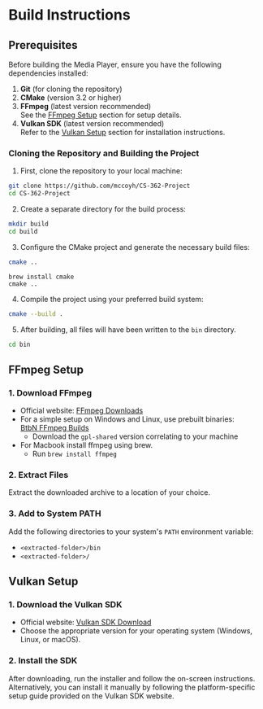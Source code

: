 # Build Instructions

## Prerequisites

Before building the Media Player, ensure you have the following dependencies installed:

1. **Git** (for cloning the repository)
2. **CMake** (version 3.2 or higher)
3. **FFmpeg** (latest version recommended)\
   See the [FFmpeg Setup](#ffmpeg-setup) section for setup details.
4. **Vulkan SDK** (latest version recommended)\
   Refer to the [Vulkan Setup](#vulkan-setup) section for installation instructions.

### Cloning the Repository and Building the Project

1. First, clone the repository to your local machine:

```bash
git clone https://github.com/mccoyh/CS-362-Project
cd CS-362-Project
```

2. Create a separate directory for the build process:

```bash
mkdir build
cd build
```

3. Configure the CMake project and generate the necessary build files:

```bash
cmake ..
```
```For Mac
brew install cmake
cmake ..
```

4. Compile the project using your preferred build system:

```bash
cmake --build .
```

5. After building, all files will have been written to the `bin` directory.

```bash
cd bin
```

## FFmpeg Setup

### 1. Download FFmpeg
- Official website: [FFmpeg Downloads](https://www.ffmpeg.org/download.html)
- For a simple setup on Windows and Linux, use prebuilt binaries:  
  [BtbN FFmpeg Builds](https://github.com/BtbN/FFmpeg-Builds/releases)
    - Download the `gpl-shared` version correlating to your machine
- For Macbook install ffmpeg using brew.
	- Run `brew install ffmpeg`

### 2. Extract Files
Extract the downloaded archive to a location of your choice.

### 3. Add to System PATH
Add the following directories to your system's `PATH` environment variable:
- `<extracted-folder>/bin`
- `<extracted-folder>/`

## Vulkan Setup

### 1. Download the Vulkan SDK
- Official website: [Vulkan SDK Download](https://www.lunarg.com/vulkan-sdk/)
- Choose the appropriate version for your operating system (Windows, Linux, or macOS).

### 2. Install the SDK
After downloading, run the installer and follow the on-screen instructions. Alternatively, you can install it manually by following the platform-specific setup guide provided on the Vulkan SDK website.  

